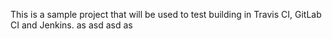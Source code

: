 This is a sample project that will be used to test building in  Travis CI, GitLab CI and Jenkins.
as
asd
asd
as
